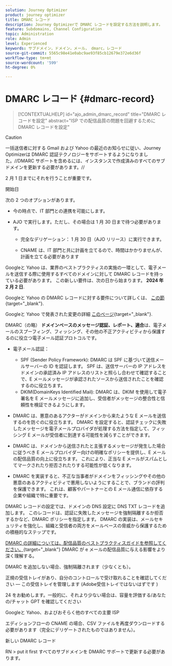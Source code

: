 ```yaml
---
solution: Journey Optimizer
product: journey optimizer
title: DMARC レコード
description: Journey Optimizerで DMARC レコードを設定する方法を説明します。
feature: Subdomains, Channel Configuration
topic: Administration
role: Admin
level: Experienced
keywords: サブドメイン，ドメイン，メール， dmarc，レコード
source-git-commit: 5565c98e41e0abc9ae93f85cb12679e372e6d36f
workflow-type: tm+mt
source-wordcount: '599'
ht-degree: 0%

---
```


# DMARC レコード {#dmarc-record}

>[!CONTEXTUALHELP]
>id="ajo_admin_dmarc_record"
>title="DMARC レコードを設定"
>abstract="ISP での配信品質の問題を回避するために DMARC レコードを設定"

>[!CAUTION]
>
>一括送信者に対する Gmail および Yahoo の最近のお知らせに従い、Journey Optimizerは DMARC 認証テクノロジーをサポートするようになりました。//DMARC サポートを含めるには、インスタンスで作成済みのすべてのサブドメインを更新する必要があります。//

2 月 1 日までにそれを行うことが重要です。

開始日

次の 2 つのオプションがあります。

* 今の時点で、IT 部門との連携を可能にします。

* AJO で実行します。ただし、その場合は 1 月 30 日まで待つ必要があります。

   * 完全なデリゲーション： 1 月 30 日（AJO リリース）に実行できます。

   * CNAME は、IT 部門と共に計画を立てるので、時間はかかりませんが、計画を立てる必要があります

Googleと Yahoo は、業界のベストプラクティスの実施の一環として、電子メールを送信する際に使用するすべてのドメインに対して DMARC レコードを持っている必要があります。 この新しい要件は、次の日から始まります。 **2024 年 2 月 2 日**.

Googleと Yahoo の DMARC レコードに対する要件について詳しくは、 [この節](https://experienceleague.adobe.com/docs/deliverability-learn/deliverability-best-practice-guide/additional-resources/guidance-around-changes-to-google-and-yahoo.html?lang=en#dmarc%3A){target="_blank"}.

Googleと Yahoo で発表された変更の詳細 [このページ](https://experienceleague.adobe.com/docs/deliverability-learn/deliverability-best-practice-guide/additional-resources/guidance-around-changes-to-google-and-yahoo.html?lang=en#dmarc%3A){target="_blank"}.

DMARC（の略） **ドメインベースのメッセージ認証、レポート、適合**&#x200B;は、電子メールのスプーフィング、フィッシング、その他の不正アクティビティから保護するのに役立つ電子メール認証プロトコルです。

* 電子メール認証：

   * SPF (Sender Policy Framework): DMARC は SPF に基づいて送信メールサーバーの ID を認証します。 SPF は、送信サーバーの IP アドレスをドメインの承認済み IP アドレスのリストと照らし合わせて確認することで、E メールメッセージが承認されたソースから送信されたことを確認するのに役立ちます。
   * DKIM(DomainKeys Identified Mail): DMARC は、DKIM を使用して電子署名を E メールメッセージに追加し、受信者がメッセージの整合性と信頼性を検証できるようにします。

* DMARC は、悪意のあるアクターがドメインから来たような E メールを送信するのを防ぐのに役立ちます。 DMARC を設定すると、認証チェックに失敗したメッセージを電子メールプロバイダが処理する方法を指定して、フィッシング E メールが受信者に到達する可能性を減らすことができます。

* DMARC は、ドメインから送信されたと主張するメッセージが発生した場合に従うべき E メールプロバイダー向けの明確なポリシーを提供し、E メールの配信品質の向上に役立ちます。 これにより、正当な E メールがスパムとしてマークされたり拒否されたりする可能性が低くなります。

* DMARC を実装すると、不正な当事者がドメインをフィッシングやその他の悪意のあるアクティビティで悪用しないようにすることで、ブランドの評判を保護できます。 これは、顧客やパートナーとの E メール通信に依存する企業や組織で特に重要です。

DMARC レコードの設定では、ドメインの DNS 設定に DNS TXT レコードを追加します。 このレコードは、認証に失敗したメッセージを強制隔離するか拒否するかなど、DMARC ポリシーを指定します。 DMARC の実装は、メールセキュリティを強化し、組織と受信者の両方をメールベースの脅威から保護するための積極的なステップです。

[DMARC の詳細については、配信品質のベストプラクティスガイドを参照してください。](https://experienceleague.adobe.com/docs/deliverability-learn/deliverability-best-practice-guide/additional-resources/technotes/implement-dmarc.html?lang=ja){target="_blank"} DMARC が e メールの配信品質に与える影響をより深く理解する。

DMARC を追加しない場合、強制隔離されます（少なくとも）。

正規の受信トレイがあり、自分のコントロールで受け取れることを確認してください — この受信トレイを管理します (Adobe受信トレイではないはずです )

24 をお勧めします。一般的に、それより少ない場合は、容量を評価する/あなたの/チャット GPT を確認してください

Googleと Yahoo、およびおそらく他のすべての主要 ISP

エディションフローの CNAME の場合、CSV ファイルを再度ダウンロードする必要があります（完全にデリゲートされたものではありません）。

新しい DMARC レコード

RN > put it first すべてのサブドメインを DMARC サポートで更新する必要があります。



